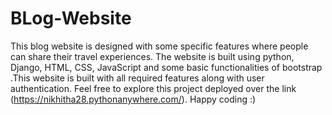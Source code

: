 # BLog-Website

This blog website is designed with some specific features where people can share their travel experiences. The website is built using python, Django, HTML, CSS, JavaScript and some basic functionalities of bootstrap .This website is built with all required features along with user authentication. Feel free to explore this project deployed over the link (https://nikhitha28.pythonanywhere.com/). Happy coding :)
